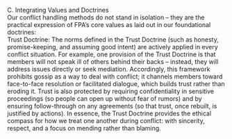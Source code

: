 C. Integrating Values and Doctrines  
Our conflict handling methods do not stand in isolation – they are the practical expression of FPA’s core values as laid out in our foundational doctrines:  
Trust Doctrine: The norms defined in the Trust Doctrine (such as honesty, promise-keeping, and assuming good intent) are actively applied in every conflict situation. For example, one provision of the Trust Doctrine is that members will not speak ill of others behind their backs – instead, they will address issues directly or seek mediation. Accordingly, this framework prohibits gossip as a way to deal with conflict; it channels members toward face-to-face resolution or facilitated dialogue, which builds trust rather than eroding it. Trust is also protected by requiring confidentiality in sensitive proceedings (so people can open up without fear of rumors) and by ensuring follow-through on any agreements (so that trust, once rebuilt, is justified by actions). In essence, the Trust Doctrine provides the ethical compass for how we treat one another during conflict: with sincerity, respect, and a focus on mending rather than blaming.